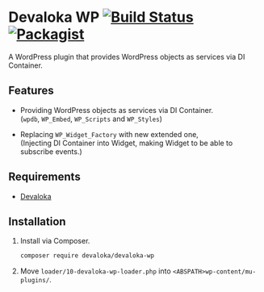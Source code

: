 # Devaloka WP [![Build Status](https://travis-ci.org/devaloka/devaloka-wp.svg?branch=master)](https://travis-ci.org/devaloka/devaloka-wp) [![Packagist](https://img.shields.io/packagist/v/devaloka/devaloka-wp.svg)](https://packagist.org/packages/devaloka/devaloka-wp)

A WordPress plugin that provides WordPress objects as services via DI Container.

## Features

*   Providing WordPress objects as services via DI Container.  
(`wpdb`, `WP_Embed`, `WP_Scripts` and `WP_Styles`)

*   Replacing `WP_Widget_Factory` with new extended one,  
(Injecting DI Container into Widget, making Widget to be able to subscribe
events.)

## Requirements

*   [Devaloka](https://github.com/devaloka/devaloka)

## Installation

1.  Install via Composer.

    ```sh
    composer require devaloka/devaloka-wp
    ```

2.  Move `loader/10-devaloka-wp-loader.php` into
    `<ABSPATH>wp-content/mu-plugins/`.
